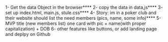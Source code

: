 1- Get the data Object in the browser****
2- copy the data in data,js****
3- set up index.html, main.js, stule.css****
4- Story: im in a poker club and their website should list the need members (pics, name, some info)****
5- MVP title (new members list) one card with pic + name(with proper capitalization)  + DOB
6- other features like buttons, or add landing page and deplpy on Github
